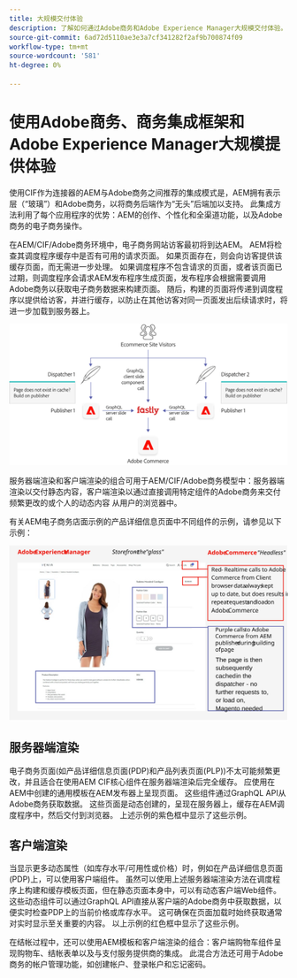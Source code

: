 ```yaml
---
title: 大规模交付体验
description: 了解如何通过Adobe商务和Adobe Experience Manager大规模交付体验。
source-git-commit: 6ad72d5110ae3e3a7cf341282f2af9b700874f09
workflow-type: tm+mt
source-wordcount: '581'
ht-degree: 0%

---
```



# 使用Adobe商务、商务集成框架和Adobe Experience Manager大规模提供体验

使用CIF作为连接器的AEM与Adobe商务之间推荐的集成模式是，AEM拥有表示层（“玻璃”）和Adobe商务，以将商务后端作为“无头”后端加以支持。 此集成方法利用了每个应用程序的优势：AEM的创作、个性化和全渠道功能，以及Adobe商务的电子商务操作。

在AEM/CIF/Adobe商务环境中，电子商务网站访客最初将到达AEM。 AEM将检查其调度程序缓存中是否有可用的请求页面。 如果页面存在，则会向访客提供该缓存页面，而无需进一步处理。 如果调度程序不包含请求的页面，或者该页面已过期，则调度程序会请求AEM发布程序生成页面，发布程序会根据需要调用Adobe商务以获取电子商务数据来构建页面。 随后，构建的页面将传递到调度程序以提供给访客，并进行缓存，以防止在其他访客对同一页面发出后续请求时，将进一步加载到服务器上。

![Adobe体验管理器和Adobe商务架构概述图](../assets/commerce-at-scale/overview.png)

服务器端渲染和客户端渲染的组合可用于AEM/CIF/Adobe商务模型中：服务器端渲染以交付静态内容，客户端渲染以通过直接调用特定组件的Adobe商务来交付频繁更改的或个人的动态内容
从用户的浏览器中。

有关AEM电子商务店面示例的产品详细信息页面中不同组件的示例，请参见以下示例：

![Adobe体验管理器和Adobe商务架构概述图](../assets/commerce-at-scale/product-details-page.svg)

## 服务器端渲染

电子商务页面(如产品详细信息页面(PDP)和产品列表页面(PLP))不太可能频繁更改，并且适合在使用AEM CIF核心组件在服务器端渲染后完全缓存。 应使用在AEM中创建的通用模板在AEM发布器上呈现页面。 这些组件通过GraphQL API从Adobe商务获取数据。 这些页面是动态创建的，呈现在服务器上，缓存在AEM调度程序中，然后交付到浏览器。 上述示例的紫色框中显示了这些示例。

## 客户端渲染

当显示更多动态属性（如库存水平/可用性或价格）时，例如在产品详细信息页面(PDP)上，可以使用客户端组件。 虽然可以使用上述服务器端渲染方法在调度程序上构建和缓存模板页面，但在静态页面本身中，可以有动态客户端Web组件。 这些动态组件可以通过GraphQL API直接从客户端的Adobe商务中获取数据，以便实时检查PDP上的当前价格或库存水平。 这可确保在页面加载时始终获取通常对实时显示至关重要的内容。 以上示例的红色框中显示了这些示例。

在结帐过程中，还可以使用AEM模板和客户端渲染的组合：客户端购物车组件呈现购物车、结帐表单以及与支付服务提供商的集成。 此混合方法还可用于Adobe商务的帐户管理功能，如创建帐户、登录帐户和忘记密码。
